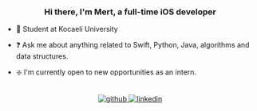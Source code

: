 ### <div align="center">Hi there, I'm Mert, a full-time iOS developer</div>  
  

- 🔭 Student at Kocaeli University
  

- ❓ Ask me about anything related to Swift, Python, Java, algorithms and data structures.
  

- ❇️ I'm currently open to new opportunities as an intern.
  

<br/>  
<div align="center">
<a href="https://github.com/mertdemirtas" target="_blank">
<img src=https://img.shields.io/badge/github-%2324292e.svg?&style=for-the-badge&logo=github&logoColor=white alt=github style="margin-bottom: 5px;" />
</a>
<a href="https://linkedin.com/in/mertdemirtas" target="_blank">
<img src=https://img.shields.io/badge/linkedin-%231E77B5.svg?&style=for-the-badge&logo=linkedin&logoColor=white alt=linkedin style="margin-bottom: 5px;" />
</a>  
</div>  
<br/>  
